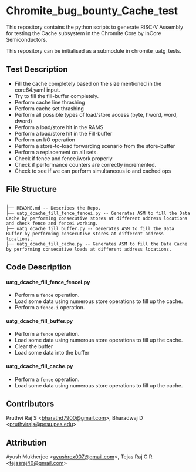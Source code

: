 # Chromite_bug_bounty_Cache_test
This repository contains the python scripts to generate RISC-V Assembly for testing the Cache subsystem in the Chromite Core by InCore Semiconductors.

This repository can be initialised as a submodule in chromite_uatg_tests.

## Test Description
- Fill the cache completely based on the size mentioned in the core64.yaml input.
- Try to fill the fill-buffer completely.
- Perform cache line thrashing
- Perform cache set thrashing
- Perform all possible types of load/store access (byte, hword, word, dword)
- Perform a load/store hit in the RAMS
- Perform a load/store hit in the Fill-buffer
- Perform an I/O operation
- Perform a store-to-load forwarding scenario from the store-buffer
- Perform a replacement on all sets.
- Check if fence and fence.iwork properly
- Check if performance counters are correctly incremented.
- Check to see if we can perform simultaneous io and cached ops

## File Structure
```
.
├── README.md -- Describes the Repo.
├── uatg_dcache_fill_fence_fencei.py -- Generates ASM to fill the Data Cache by performing consecutive stores at different address locations and check fence and fencei working.
├── uatg_dcache_fill_buffer.py -- Generates ASM to fill the Data Buffer by performing consecutive stores at different address locations.
├── uatg_dcache_fill_cache.py -- Generates ASM to fill the Data Cache by performing consecutive loads at different address locations.
```

## Code Description

#### uatg_dcache_fill_fence_fencei.py
- Perform a `fence` operation. 
- Load some data using numerous store operations to fill up the cache.
- Perform a `fence.i` operation.
#### uatg_dcache_fill_buffer.py
- Perform a `fence` operation. 
- Load some data using numerous store operations to fill up the cache.
- Clear the buffer
- Load some data into the buffer
#### uatg_dcache_fill_cache.py
- Perform a `fence` operation. 
- Load some data using numerous store operations to fill up the cache.

## Contributors
Pruthvi Raj S <<bharathd7900@gmail.com>>,
Bharadwaj D <<pruthvirajs@pesu.pes.edu>>

## Attribution
Ayush Mukherjee <<ayushrex007@gmail.com>>, Tejas Raj G R <<tejasraj40@gmail.com>>
